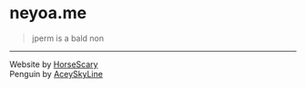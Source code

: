 # neyoa.me 
> jperm is a bald non  

<hr>

Website by [HorseScary](https://github.com/HorseScary)  
Penguin by [AceySkyLine](http://discord.com/users/AceySkyLine#2020)
